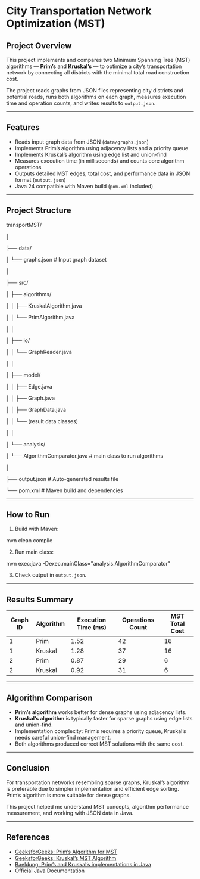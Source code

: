 # City Transportation Network Optimization (MST)

## Project Overview

This project implements and compares two Minimum Spanning Tree (MST) algorithms — **Prim’s** and **Kruskal’s** — to optimize a city’s transportation network by connecting all districts with the minimal total road construction cost.

The project reads graphs from JSON files representing city districts and potential roads, runs both algorithms on each graph, measures execution time and operation counts, and writes results to `output.json`.

---

## Features

- Reads input graph data from JSON (`data/graphs.json`)
- Implements Prim’s algorithm using adjacency lists and a priority queue
- Implements Kruskal’s algorithm using edge list and union-find
- Measures execution time (in milliseconds) and counts core algorithm operations
- Outputs detailed MST edges, total cost, and performance data in JSON format (`output.json`)
- Java 24 compatible with Maven build (`pom.xml` included)

---

## Project Structure

transportMST/

│

├── data/

│ └── graphs.json # Input graph dataset

│

├── src/

│ ├── algorithms/

│ │ ├── KruskalAlgorithm.java

│ │ └── PrimAlgorithm.java

│ │

│ ├── io/

│ │ └── GraphReader.java

│ │

│ ├── model/

│ │ ├── Edge.java

│ │ ├── Graph.java

│ │ ├── GraphData.java

│ │ └── (result data classes)

│ │

│ └── analysis/

│ └── AlgorithmComparator.java # main class to run algorithms

│

├── output.json # Auto-generated results file

└── pom.xml # Maven build and dependencies


---

## How to Run

1. Build with Maven:
   
mvn clean compile


2. Run main class:

mvn exec:java -Dexec.mainClass="analysis.AlgorithmComparator"

3. Check output in `output.json`.

---

## Results Summary

| Graph ID | Algorithm | Execution Time (ms) | Operations Count | MST Total Cost |
|----------|-----------|--------------------|------------------|----------------|
| 1        | Prim      | 1.52               | 42               | 16             |
| 1        | Kruskal   | 1.28               | 37               | 16             |
| 2        | Prim      | 0.87               | 29               | 6              |
| 2        | Kruskal   | 0.92               | 31               | 6              |

---

## Algorithm Comparison

- **Prim’s algorithm** works better for dense graphs using adjacency lists.
- **Kruskal’s algorithm** is typically faster for sparse graphs using edge lists and union-find.
- Implementation complexity: Prim’s requires a priority queue, Kruskal’s needs careful union-find management.
- Both algorithms produced correct MST solutions with the same cost.

---

## Conclusion

For transportation networks resembling sparse graphs, Kruskal’s algorithm is preferable due to simpler implementation and efficient edge sorting. Prim’s algorithm is more suitable for dense graphs.

This project helped me understand MST concepts, algorithm performance measurement, and working with JSON data in Java.

---

## References

- [GeeksforGeeks: Prim’s Algorithm for MST](https://www.geeksforgeeks.org/dsa/prims-minimum-spanning-tree-mst-greedy-algo-5/)
- [GeeksforGeeks: Kruskal’s MST Algorithm](https://www.geeksforgeeks.org/dsa/kruskals-minimum-spanning-tree-algorithm-greedy-algo-2/)
- [Baeldung: Prim’s and Kruskal’s implementations in Java](https://www.baeldung.com/java-prim-algorithm)
- Official Java Documentation
